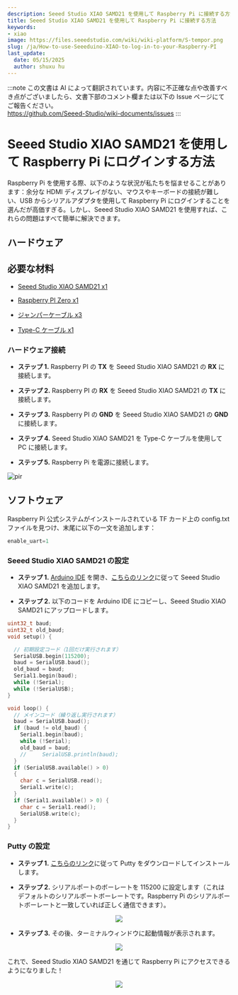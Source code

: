 ```yaml
---
description: Seeed Studio XIAO SAMD21 を使用して Raspberry Pi に接続する方法
title: Seeed Studio XIAO SAMD21 を使用して Raspberry Pi に接続する方法
keywords:
- xiao
image: https://files.seeedstudio.com/wiki/wiki-platform/S-tempor.png
slug: /ja/How-to-use-Seeeduino-XIAO-to-log-in-to-your-Raspberry-PI
last_update:
  date: 05/15/2025
  author: shuxu hu
---
```

:::note
この文書は AI によって翻訳されています。内容に不正確な点や改善すべき点がございましたら、文書下部のコメント欄または以下の Issue ページにてご報告ください。  
https://github.com/Seeed-Studio/wiki-documents/issues
:::

# Seeed Studio XIAO SAMD21 を使用して Raspberry Pi にログインする方法

Raspberry Pi を使用する際、以下のような状況が私たちを悩ませることがあります：余分な HDMI ディスプレイがない、マウスやキーボードの接続が難しい、USB からシリアルアダプタを使用して Raspberry Pi にログインすることを選んだが高価すぎる。しかし、Seeed Studio XIAO SAMD21 を使用すれば、これらの問題はすべて簡単に解決できます。

## ハードウェア

## 必要な材料

- [Seeed Studio XIAO SAMD21 x1](https://www.seeedstudio.com/Seeeduino-XIAO-Arduino-Microcontroller-SAMD21-Cortex-M0+-p-4426.html)

- [Raspberry PI Zero x1](https://www.seeedstudio.com/Raspberry-Pi-Zero-W-p-4257.html)

- [ジャンパーケーブル x3](https://www.seeedstudio.com/Breadboard-Jumper-Wire-Pack-200mm-100m-p-1032.html)

- [Type-C ケーブル x1](https://www.seeedstudio.com/USB-3-1-Type-C-to-A-Cable-1-Meter-3-1A-p-4085.html)

### ハードウェア接続

- **ステップ 1.** Raspberry PI の **TX** を Seeed Studio XIAO SAMD21 の **RX** に接続します。

- **ステップ 2.** Raspberry PI の **RX** を Seeed Studio XIAO SAMD21 の **TX** に接続します。

- **ステップ 3.** Raspberry PI の **GND** を Seeed Studio XIAO SAMD21 の **GND** に接続します。

- **ステップ 4.** Seeed Studio XIAO SAMD21 を Type-C ケーブルを使用して PC に接続します。

- **ステップ 5.** Raspberry Pi を電源に接続します。

<!-- ![](https://files.seeedstudio.com/products/102010328/img/pin-with-marks.png) -->
<p style={{textAlign: 'center'}}><img src="https://files.seeedstudio.com/products/102010328/img/pin-with-marks.png" alt="pir" width={600} height="auto" /></p>

## ソフトウェア

Raspberry Pi 公式システムがインストールされている TF カード上の config.txt ファイルを見つけ、末尾に以下の一文を追加します：

```c
enable_uart=1
```

### Seeed Studio XIAO SAMD21 の設定

- **ステップ 1.** [Arduino IDE](https://www.arduino.cc/en/Main/Software) を開き、[こちらのリンク](https://wiki.seeedstudio.com/Seeeduino-XIAO/#software)に従って Seeed Studio XIAO SAMD21 を追加します。

- **ステップ 2.** 以下のコードを Arduino IDE にコピーし、Seeed Studio XIAO SAMD21 にアップロードします。

```cpp
uint32_t baud;
uint32_t old_baud;
void setup() {

  // 初期設定コード（1回だけ実行されます）
  SerialUSB.begin(115200);
  baud = SerialUSB.baud();
  old_baud = baud;
  Serial1.begin(baud);
  while (!Serial);
  while (!SerialUSB);
}

void loop() {
  // メインコード（繰り返し実行されます）
  baud = SerialUSB.baud();
  if (baud != old_baud) {
    Serial1.begin(baud);
    while (!Serial);
    old_baud = baud;
    //     SerialUSB.println(baud);
  }
  if (SerialUSB.available() > 0)
  {
    char c = SerialUSB.read();
    Serial1.write(c);
  }
  if (Serial1.available() > 0) {
    char c = Serial1.read();
    SerialUSB.write(c);
  }
}
```

### Putty の設定

- **ステップ 1.** [こちらのリンク](https://www.putty.org/)に従って Putty をダウンロードしてインストールします。

- **ステップ 2.** シリアルポートのボーレートを 115200 に設定します（これはデフォルトのシリアルポートボーレートです。Raspberry Pi のシリアルポートボーレートと一致していれば正しく通信できます）。

<p align="center">
  <img src="https://files.seeedstudio.com/products/102010328/img/Putty%20config.png" />
</p>

- **ステップ 3.** その後、ターミナルウィンドウに起動情報が表示されます。

<p align="center">
  <img src="https://files.seeedstudio.com/products/102010328/img/Terminal.png" />
</p>

これで、Seeed Studio XIAO SAMD21 を通じて Raspberry Pi にアクセスできるようになりました！

<p align="center">
  <img src="https://files.seeedstudio.com/products/102010328/img/new%20pins.gif" />
</p>